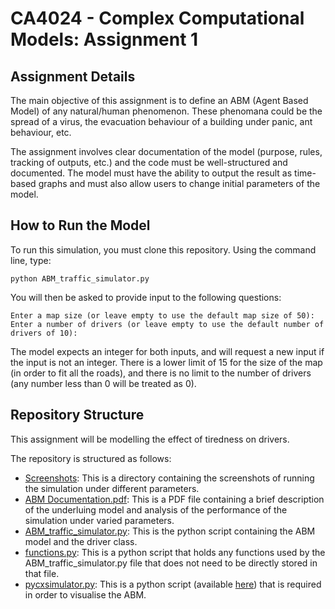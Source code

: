 # CA4024 - Complex Computational Models: Assignment 1

## Assignment Details

The main objective of this assignment is to define an ABM (Agent Based Model) of any natural/human phenomenon. These phenomana could be the spread of a virus, the evacuation behaviour of a building under panic, ant behaviour, etc.

The assignment involves clear documentation of the model (purpose, rules, tracking of outputs, etc.) and the code must be well-structured and documented. The model must have the ability to output the result as time-based graphs and must also allow users to change initial parameters of the model.

## How to Run the Model

To run this simulation, you must clone this repository. Using the command line, type:

```
python ABM_traffic_simulator.py
```

You will then be asked to provide input to the following questions:

```
Enter a map size (or leave empty to use the default map size of 50):
Enter a number of drivers (or leave empty to use the default number of drivers of 10):
```

The model expects an integer for both inputs, and will request a new input if the input is not an integer. There is a lower limit of 15 for the size of the map (in order to fit all the roads), and there is no limit to the number of drivers (any number less than 0 will be treated as 0).

## Repository Structure

This assignment will be modelling the effect of tiredness on drivers.

The repository is structured as follows:

* [Screenshots](Screenshots/): This is a directory containing the screenshots of running the simulation under different parameters.
* [ABM Documentation.pdf](ABM%20Documentation.pdf): This is a PDF file containing a brief description of the underluing model and analysis of the performance of the simulation under varied parameters.
* [ABM_traffic_simulator.py](ABM_traffic_simulator.py): This is the python script containing the ABM model and the driver class.
* [functions.py](functions.py): This is a python script that holds any functions used by the ABM_traffic_simulator.py file that does not need to be directly stored in that file.
* [pycxsimulator.py](pycxsimulator.py): This is a python script (available [here](https://github.com/hsayama/PyCX/blob/master/pycxsimulator.py)) that is required in order to visualise the ABM. 